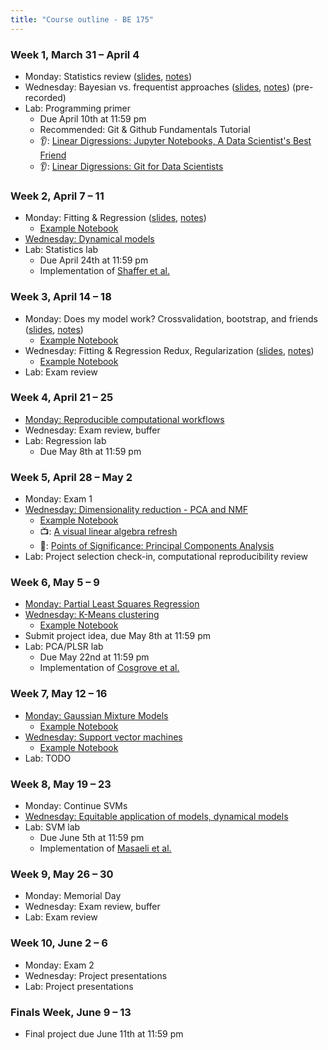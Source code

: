 ```yaml
---
title: "Course outline - BE 175"
---
```


### Week 1, March 31 – April 4

- Monday: Statistics review ([slides](../lectures/lecture1.html), [notes](../notes/lecture1.html))
- Wednesday: Bayesian vs. frequentist approaches ([slides](../lectures/bayesian.html), [notes](../notes/bayesian.html)) (pre-recorded)
- Lab: Programming primer
  - Due April 10th at 11:59 pm
  - Recommended: Git & Github Fundamentals Tutorial
  - 👂: [Linear Digressions: Jupyter Notebooks, A Data Scientist's Best Friend](https://lineardigressions.com/episodes/2017/8/20/jupyter-notebooks-a-data-scientists-best-friend)
  - 👂: [Linear Digressions: Git for Data Scientists](https://lineardigressions.com/episodes/2018/6/3/git-for-data-scientists)

### Week 2, April 7 – 11

- Monday: Fitting & Regression ([slides](../lectures/regression.html), [notes](../notes/regression.html))
  - [Example Notebook](public/examples/OLS-Example.ipynb)
- [Wednesday: Dynamical models](../lectures/dynamics.html)
- Lab: Statistics lab
  - Due April 24th at 11:59 pm
  - Implementation of [Shaffer et al.](https://www.nature.com/nature/journal/v546/n7658/abs/nature22794.html)

### Week 3, April 14 – 18

- Monday: Does my model work? Crossvalidation, bootstrap, and friends ([slides](../lectures/model-validation.html), [notes](../notes/model-validation.html))
  - [Example Notebook](public/examples/CrossVal-Example.ipynb)
- Wednesday: Fitting & Regression Redux, Regularization  ([slides](../lectures/regularization.html), [notes](../notes/regularization.html))
  - [Example Notebook](public/examples/Regularization-Example.ipynb)
- Lab: Exam review

### Week 4, April 21 – 25

- [Monday: Reproducible computational workflows](lectures/reproducibility.html)
- Wednesday: Exam review, buffer
- Lab: Regression lab
  - Due May 8th at 11:59 pm

### Week 5, April 28 – May 2

- Monday: Exam 1
- [Wednesday: Dimensionality reduction - PCA and NMF](../lectures/dimensionality-reduction.html)
  - [Example Notebook](public/examples/PCA-NNMF.ipynb)
  - 📺: [A visual linear algebra refresh](https://www.youtube.com/playlist?list=PLZHQObOWTQDPD3MizzM2xVFitgF8hE_ab)
  - 📖: [Points of Significance: Principal Components Analysis](https://www.nature.com/articles/nmeth.4346)
- Lab: Project selection check-in, computational reproducibility review

### Week 6, May 5 – 9

- [Monday: Partial Least Squares Regression](../lectures/plsr.html)
- [Wednesday: K-Means clustering](../lectures/clustering.html)
  - [Example Notebook](public/examples/K-Means.ipynb)
- Submit project idea, due May 8th at 11:59 pm
- Lab: PCA/PLSR lab
  - Due May 22nd at 11:59 pm
  - Implementation of [Cosgrove et al.](https://pubs.rsc.org/en/Content/ArticleLanding/2010/MB/b926287c)

### Week 7, May 12 – 16

- [Monday: Gaussian Mixture Models](../lectures/gmms.html)
  - [Example Notebook](public/examples/Gaussian-Mixtures.ipynb)
- [Wednesday: Support vector machines](../lectures/svms.html)
  - [Example Notebook](public/examples/SVMs-example.ipynb)
- Lab: TODO

### Week 8, May 19 – 23

- Monday: Continue SVMs
- [Wednesday: Equitable application of models, dynamical models](../lectures/dynamics.html)
- Lab: SVM lab
  - Due June 5th at 11:59 pm
  - Implementation of [Masaeli et al.](https://www.nature.com/articles/srep37863)

### Week 9, May 26 – 30

- Monday: Memorial Day
- Wednesday: Exam review, buffer
- Lab: Exam review

### Week 10, June 2 – 6

- Monday: Exam 2
- Wednesday: Project presentations
- Lab: Project presentations

### Finals Week, June 9 – 13

- Final project due June 11th at 11:59 pm
